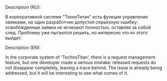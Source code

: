 Description (RU):

В корпоративной системе "ТехноТитан" есть функция управления заявками, но один разработчик допустил серьезную ошибку: освобожденные заявки не исчезают полностью, оставляя за собой след. Проблему уже пытаются решить, но интересно что из этого выйдет.

Description (EN):

In the corporate system of 'TechnoTitan', there is a request management feature, but one developer made a serious mistake: released requests do not disappear completely, leaving a trace behind. The issue is already being addressed, but it will be interesting to see what comes of it.
